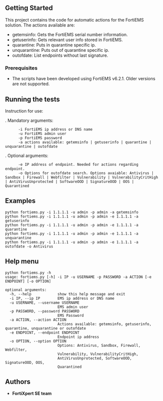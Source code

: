 
## Getting Started

This project contains the code for automatic actions for the FortiEMS solution. The actions available are:

- getemsinfo: Gets the FortiEMS serial number information.
- getuserinfo: Gets relevant user info stored in FortiEMS.
- quarantine: Puts in quarantine specific ip.
- unquarantine: Puts out of quarantine specific ip.
- outofdate: List endpoints without last signature.


### Prerequisites

- The scripts have been developed using FortiEMS v6.2.1. Older versions are not supported.


## Running the tests

Instruction for use:

. Mandatory arguments:
```
      -i FortiEMS ip address or DNS name
      -u FortiEMS admin user
      -p FortiEMS password
      -a actions available: getemsinfo | getuserinfo | quarantine | unquarantine | outofdate
```
. Optional arguments:
```
      -e IP address of endpoint. Needed for actions regarding endpoint.
      -o Options for outofdate search. Options avaiable: Antivirus | Sandbox | Firewall | Webfilter | Vulnerability | VulnerabilityCritHigh | AntiVirusUnprotected | SoftwareOOD | SignatureOOD | OOS | Quarantined
```

## Examples

```
python fortiems.py -i 1.1.1.1 -u admin -p admin -a getemsinfo
python fortiems.py -i 1.1.1.1 -u admin -p admin -e 1.1.1.1 -a getuserinfo
python fortiems.py -i 1.1.1.1 -u admin -p admin -e 1.1.1.1 -a quarantine
python fortiems.py -i 1.1.1.1 -u admin -p admin -e 1.1.1.1 -a unquarantine
python fortiems.py -i 1.1.1.1 -u admin -p admin -e 1.1.1.1 -a outofdate -o Antivirus
```

## Help menu

```
python fortiems.py -h
usage: fortiems.py [-h] -i IP -u USERNAME -p PASSWORD -a ACTION [-e ENDPOINT] [-o OPTION]

optional arguments:
  -h, --help            show this help message and exit
  -i IP, --ip IP        EMS ip address or DNS name
  -u USERNAME, --username USERNAME
                        EMS admin user
  -p PASSWORD, --password PASSWORD
                        EMS Password
  -a ACTION, --action ACTION
                        Actions available: getemsinfo, getuserinfo, quarantine, unquarantine or outofdate
  -e ENDPOINT, --endpoint ENDPOINT
                        Endpoint ip address
  -o OPTION, --option OPTION
                        Options: Antivirus, Sandbox, Firewall, Webfilter,
                        Vulnerability, VulnerabilityCritHigh,
                        AntiVirusUnprotected, SoftwareOOD, SignatureOOD, OOS,
                        Quarantined
 ```         
  
## Authors

* **FortiXpert SE team**
